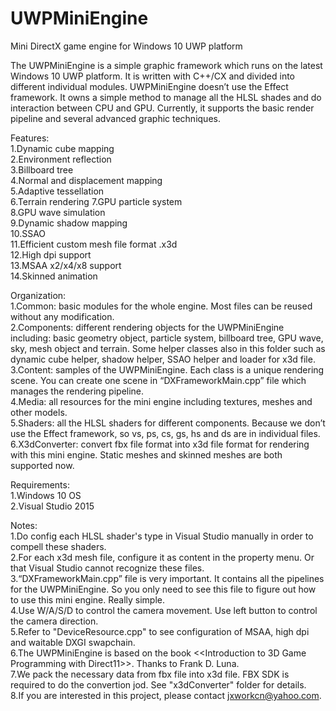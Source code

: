 # UWPMiniEngine
Mini DirectX game engine for Windows 10 UWP platform  

The UWPMiniEngine is a simple graphic framework which runs on the latest Windows 10 UWP platform. It is written with C++/CX and divided into different individual modules. UWPMiniEngine doesn’t use the Effect framework. It owns a simple method to manage all the HLSL shades and do interaction between CPU and GPU. Currently, it supports the basic render pipeline and several advanced graphic techniques.  

Features:  
1.Dynamic cube mapping  
2.Environment reflection  
3.Billboard tree  
4.Normal and displacement mapping  
5.Adaptive tessellation  
6.Terrain rendering
7.GPU particle system  
8.GPU wave simulation  
9.Dynamic shadow mapping  
10.SSAO  
11.Efficient custom mesh file format .x3d  
12.High dpi support  
13.MSAA x2/x4/x8 support  
14.Skinned animation  

Organization:  
1.Common: basic modules for the whole engine. Most files can be reused without any modification.   
2.Components: different rendering objects for the UWPMiniEngine including: basic geometry object, particle system, billboard tree, GPU wave, sky, mesh object and terrain. Some helper classes also in this folder such as dynamic cube helper, shadow helper, SSAO helper and loader for x3d file.  
3.Content: samples of the UWPMiniEngine. Each class is a unique rendering scene. You can create one scene in “DXFrameworkMain.cpp” file which manages the rendering pipeline.   
4.Media: all resources for the mini engine including textures, meshes and other models.  
5.Shaders: all the HLSL shaders for different components. Because we don’t use the Effect framework, so vs, ps, cs, gs, hs and ds are in individual files.  
6.X3dConverter: convert fbx file format into x3d file format for rendering with this mini engine. Static meshes and skinned meshes are both supported now.  

Requirements:  
1.Windows 10 OS  
2.Visual Studio 2015  

Notes:  
1.Do config each HLSL shader's type in Visual Studio manually in order to compell these shaders.  
2.For each x3d mesh file, configure it as content in the property menu. Or that Visual Studio cannot recognize these files.  
3.“DXFrameworkMain.cpp” file is very important. It contains all the pipelines for the UWPMiniEngine. So you only need to see this file to figure out how to use this mini engine. Really simple.  
4.Use W/A/S/D to control the camera movement. Use left button to control the camera direction.  
5.Refer to "DeviceResource.cpp" to see configuration of MSAA, high dpi and waitable DXGI swapchain.  
6.The UWPMiniEngine is based on the book <<Introduction to 3D Game Programming with Direct11>>. Thanks to Frank D. Luna.  
7.We pack the necessary data from fbx file into x3d file. FBX SDK is required to do the convertion jod. See "x3dConverter" folder for details.  
8.If you are interested in this project, please contact jxworkcn@yahoo.com.
